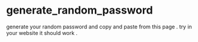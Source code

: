 # generate_random_password
generate your random password and copy and paste from this page . try in your website it should work .
